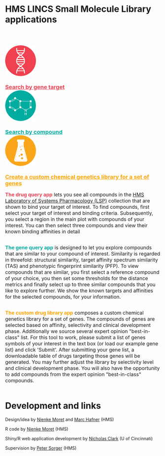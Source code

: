 # HMS LINCS Small Molecule Library applications

<br><br>
<div class = "ui equal width stackable grid">
<div class = "row" style = "padding: 0px">
<div class = "stackable column">
<div class = "ui basic center aligned segment" style = "font-size: large; font-weight: bold; padding: 0px; margin: 0px;">
<a href = "https://shiny.ilincs.org/query_gene_app/"style = "color:#EC4353;">
<img src = "gene.png" height = "100"><br><br>
Search by gene target</a>
</div>
</div>

<div class = "stackable column">
<div class = "ui basic center aligned segment" style = "font-size: large; font-weight: bold; padding: 0px; margin: 0px;">
<a href = "https://shiny.ilincs.org/query_drug_app/" style = "color: #00AC9F;">
<img src = "small_molecule.png" height = "100"><br><br>
Search by compound</a>
</div>
</div>

<div class = "stackable column">
<div class = "ui basic center aligned segment" style = "font-size: large; font-weight: bold; padding: 0px; margin: 0px;">
<a href = "https://shiny.ilincs.org/custom_library_app/" style = "color: orange">
<img src = "library.png" height = "100"><br><br>
Create a custom chemical genetics library for a set of genes</a>
</div>
</div>
</div>

<div class = "row" style = "padding: 0px">
<div class = "stackable column">
<div class = "ui basic left aligned segment" style = "font-size: medium;">
<p><b style = "color:#EC4353;">The drug query app</b> lets you see all compounds in the <a href = "http://hits.harvard.edu/the-program/laboratory-of-systems-pharmacology/about/">HMS Laboratory of Systems Pharmacology (LSP)</a> collection that are shown to bind your target of interest. To find compounds, first select your target of interest and binding criteria. Subsequently, you select a region in the main plot with compounds of your interest. You can then select three compounds and view their known binding affinities in detail</p>
</div>
</div>

<div class = "stackable column">
<div class = "ui basic left aligned segment" style = "font-size: medium;">
<p><b style = "color:#00AC9F;">The gene query app</b> is designed to let you explore compounds that are similar to your compound of interest. Similarity is regarded in threefold: structural similarity, target affinity spectrum similarity (TAS) and phenotypic fingerprint similarity (PFP). To view compounds that are similar, you first select a reference compound of your choice, you then set some thresholds for the distance metrics and finally select up to three similar compounds that you like to explore further. We show the known targets and affinities for the selected compounds, for your information.</p>
</div>
</div>

<div class = "stackable column">
<div class = "ui basic left aligned segment" style = "font-size: medium;">
<p><b style = "color:orange">The custom drug library app</b> composes a custom chemical genetics library for a set of genes. The compounds of genes are selected based on affinity, selectivity and clinical development phase. Additionally we source several expert opinion "best-in-class" list. For this tool to work, please submit a list of genes symbols of your interest in the text box (or load our example gene list) and click 'Submit'.
After submitting your gene list, a downloadable table of drugs targeting those genes will be generated. You may further adjust the library by selectivity level and clinical development phase. You will also have the opportunity to add compounds from the expert opinion "best-in-class" compounds.</p>
</div>
</div>

</div>
</div>

# Development and links

Design/idea by [Nienke Moret](https://github.com/nmoret/) and [Marc Hafner](https://scholar.harvard.edu/hafner) (HMS)

R code by [Nienke Moret](https://github.com/nmoret/) (HMS)

Shiny/R web application development by [Nicholas Clark](https://github.com/NicholasClark) (U of Cincinnati)

Supervision by [Peter Sorger](https://sorger.med.harvard.edu/people/peter-sorger-phd/) (HMS)